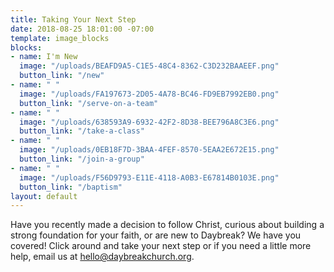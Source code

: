 ```yaml
---
title: Taking Your Next Step
date: 2018-08-25 18:01:00 -07:00
template: image_blocks
blocks:
- name: I'm New
  image: "/uploads/BEAFD9A5-C1E5-48C4-8362-C3D232BAAEEF.png"
  button_link: "/new"
- name: " "
  image: "/uploads/FA197673-2D05-4A78-BC46-FD9EB7992EB0.png"
  button_link: "/serve-on-a-team"
- name: " "
  image: "/uploads/638593A9-6932-42F2-8D38-BEE796A8C3E6.png"
  button_link: "/take-a-class"
- name: " "
  image: "/uploads/0EB18F7D-3BAA-4FEF-8570-5EAA2E672E15.png"
  button_link: "/join-a-group"
- name: " "
  image: "/uploads/F56D9793-E11E-4118-A0B3-E67814B0103E.png"
  button_link: "/baptism"
layout: default
---
```


Have you recently made a decision to follow Christ, curious about building a strong foundation for your faith, or are new to Daybreak? We have you covered! Click around and take your next step or if you need a little more help, email us at [hello@daybreakchurch.org](mailto:hello@daybreakchurch.org).     
